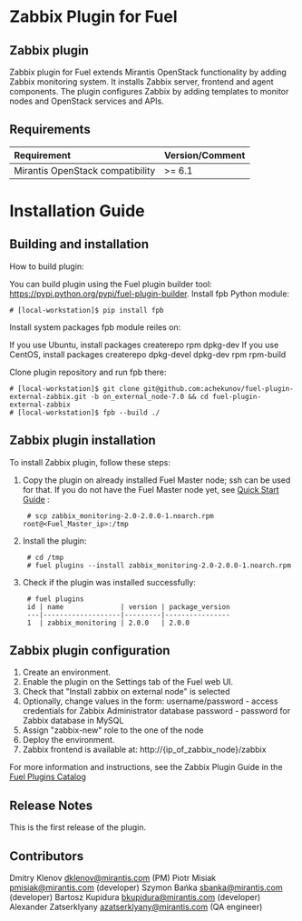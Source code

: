 Zabbix Plugin for Fuel
=======================

Zabbix plugin
--------------

Zabbix plugin for Fuel extends Mirantis OpenStack functionality by adding
Zabbix monitoring system. It installs Zabbix server, frontend and agent
components. The plugin configures Zabbix by adding templates to monitor nodes
and OpenStack services and APIs.

Requirements
------------

| Requirement                      | Version/Comment |
|:---------------------------------|:----------------|
| Mirantis OpenStack compatibility | >= 6.1          |

Installation Guide
==================

Building and installation
-------------------------

 How to build plugin:

 You can build plugin using the Fuel plugin builder tool: https://pypi.python.org/pypi/fuel-plugin-builder. Install fpb Python module:

    # [local-workstation]$ pip install fpb

 Install system packages fpb module reiles on:

 If you use Ubuntu, install packages createrepo rpm dpkg-dev
 If you use CentOS, install packages createrepo dpkg-devel dpkg-dev rpm rpm-build

 Clone plugin repository and run fpb there:

    # [local-workstation]$ git clone git@github.com:achekunov/fuel-plugin-external-zabbix.git -b on_external_node-7.0 && cd fuel-plugin-external-zabbix
    # [local-workstation]$ fpb --build ./

Zabbix plugin installation
---------------------------

To install Zabbix plugin, follow these steps:

1. Copy the plugin on already installed Fuel Master node; ssh can be used for
    that. If you do not have the Fuel Master node yet, see
    [Quick Start Guide](https://software.mirantis.com/quick-start/) :

        # scp zabbix_monitoring-2.0-2.0.0-1.noarch.rpm root@<Fuel_Master_ip>:/tmp

2. Install the plugin:

        # cd /tmp
        # fuel plugins --install zabbix_monitoring-2.0-2.0.0-1.noarch.rpm

3. Check if the plugin was installed successfully:

        # fuel plugins
        id | name              | version | package_version
        ---|-------------------|---------|----------------
        1  | zabbix_monitoring | 2.0.0   | 2.0.0

Zabbix plugin configuration
----------------------------

1. Create an environment.
2. Enable the plugin on the Settings tab of the Fuel web UI.
3. Check that "Install zabbix on external node" is selected
4. Optionally, change values in the form:
username/password - access credentials for Zabbix Administrator
database password - password for Zabbix database in MySQL
5. Assign "zabbix-new" role to the one of the node
6. Deploy the environment.
7. Zabbix frontend is available at: http://{ip_of_zabbix_node}/zabbix

For more information and instructions, see the Zabbix Plugin Guide in the
[Fuel Plugins Catalog](https://software.mirantis.com/fuel-plugins)

Release Notes
-------------

This is the first release of the plugin.

Contributors
------------

Dmitry Klenov <dklenov@mirantis.com> (PM)
Piotr Misiak <pmisiak@mirantis.com> (developer)
Szymon Bańka <sbanka@mirantis.com> (developer)
Bartosz Kupidura <bkupidura@mirantis.com> (developer)
Alexander Zatserklyany <azatserklyany@mirantis.com> (QA engineer)
